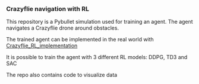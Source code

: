 ### Crazyflie navigation with RL
This repository is a Pybullet simulation used for training an agent. The agent navigates a Crazyflie drone around obstacles.

The trained agent can be implemented in the real world with [Crazyflie_RL_implementation](https://github.com/Warrevh/Crazyflie_RL_implementation)

It is possible to train the agent with 3 different RL models: DDPG, TD3 and SAC

The repo also contains code to visualize data


